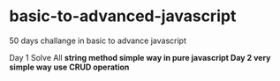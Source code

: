 # basic-to-advanced-javascript
50 days challange in basic to advance javascript 

Day 1
   Solve All <b>string<b> method simple way in <b>pure javascript<b> 
Day 2
  very simple way use <b>CRUD operation<b>
